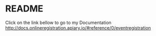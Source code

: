 # README
Click on the link bellow to go to my Documentation
http://docs.onlineregistration.apiary.io/#reference/0/eventregistration
